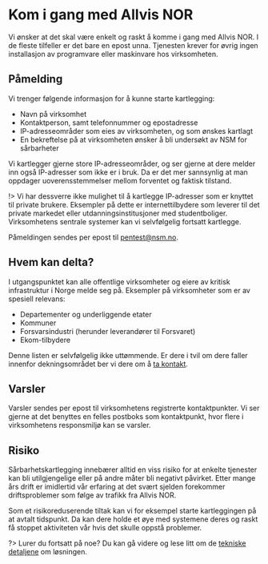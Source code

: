# Kom i gang med Allvis NOR

Vi ønsker at det skal være enkelt og raskt å komme i gang med Allvis
NOR. I de fleste tilfeller er det bare en epost unna. Tjenesten krever
for øvrig ingen installasjon av programvare eller maskinvare hos
virksomheten.

## Påmelding

Vi trenger følgende informasjon for å kunne starte kartlegging:

* Navn på virksomhet
* Kontaktperson, samt telefonnummer og epostadresse
* IP-adresseområder som eies av virksomheten, og som ønskes kartlagt
* En bekreftelse på at virksomheten ønsker å bli undersøkt av NSM for
  sårbarheter

Vi kartlegger gjerne store IP-adresseområder, og ser gjerne at dere
melder inn også IP-adresser som ikke er i bruk. Da er det mer
sannsynlig at man oppdager uoverensstemmelser mellom forventet og
faktisk tilstand.

!> Vi har dessverre ikke mulighet til å kartlegge IP-adresser som er
   knyttet til private brukere. Eksempler på dette er
   internettilbydere som leverer til det private markedet eller
   utdanningsinstitusjoner med studentboliger. Virksomhetens sentrale
   systemer kan vi selvfølgelig fortsatt kartlegge.

Påmeldingen sendes per epost til pentest@nsm.no.

## Hvem kan delta?

I utgangspunktet kan alle offentlige virksomheter og eiere av kritisk
infrastruktur i Norge melde seg på. Eksempler på virksomheter som er
av spesiell relevans:

* Departementer og underliggende etater
* Kommuner
* Forsvarsindustri (herunder leverandører til Forsvaret)
* Ekom-tilbydere

Denne listen er selvfølgelig ikke uttømmende. Er dere i tvil om dere
faller innenfor dekningsområdet ber vi dere om å [ta
kontakt](contact.md).

## Varsler

Varsler sendes per epost til virksomhetens registrerte kontaktpunkter.
Vi ser gjerne at det benyttes en felles postboks som kontaktpunkt,
hvor flere i virksomhetens responsmiljø kan se varsler.

## Risiko

Sårbarhetskartlegging innebærer alltid en viss risiko for at enkelte
tjenester kan bli utilgjengelige eller på andre måter bli negativt
påvirket. Etter mange års drift er imidlertid vår erfaring at det
svært sjelden forekommer driftsproblemer som følge av trafikk fra
Allvis NOR.

Som et risikoreduserende tiltak kan vi for eksempel starte
kartleggingen på at avtalt tidspunkt. Da kan dere holde et øye med
systemene deres og raskt få stoppet aktiviteten vår hvis det skulle
oppstå problemer.

?> Lurer du fortsatt på noe? Du kan gå videre og lese litt om de
   [tekniske detaljene](technical.md) om løsningen.
